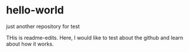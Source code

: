 # hello-world
just another repository for test

THis is readme-edits.
Here, I would like to test about the github and learn about how it works.

